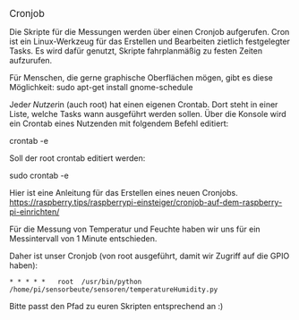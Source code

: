 <big>Cronjob</big>

Die Skripte für die Messungen werden über einen Cronjob aufgerufen. 
Cron ist ein Linux-Werkzeug für das Erstellen und Bearbeiten zietlich festgelegter Tasks. 
Es wird dafür genutzt, Skripte fahrplanmäßig zu festen Zeiten aufzurufen.

Für Menschen, die gerne graphische Oberflächen mögen, gibt es diese Möglichkeit:
sudo apt-get install gnome-schedule

Jede*r Nutzer*in (auch root) hat einen eigenen Crontab. Dort steht in einer Liste, welche Tasks wann ausgeführt werden sollen. 
Über die Konsole wird ein Crontab eines Nutzenden mit folgendem Befehl editiert:

crontab -e

Soll der root crontab editiert werden:

sudo crontab -e

Hier ist eine Anleitung für das Erstellen eines neuen Cronjobs. 
https://raspberry.tips/raspberrypi-einsteiger/cronjob-auf-dem-raspberry-pi-einrichten/


Für die Messung von Temperatur und Feuchte haben wir uns für ein Messintervall von 1 Minute entschieden. 

Daher ist unser Cronjob (von root ausgeführt, damit wir Zugriff auf die GPIO haben):
~~~~
* * * * *   root  /usr/bin/python  /home/pi/sensorbeute/sensoren/temperatureHumidity.py
~~~~
Bitte passt den Pfad zu euren Skripten entsprechend an :)
